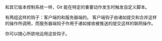 和其它版本控制系统一样，Git 能在特定的重要动作发生时触发自定义脚本。

有两组这样的钩子：客户端的和服务器端的。 客户端钩子由诸如提交和合并这样的操作所调用，而服务器端钩子作用于诸如接收被推送的提交这样的联网操作。

你可以随心所欲地运用这些钩子。
